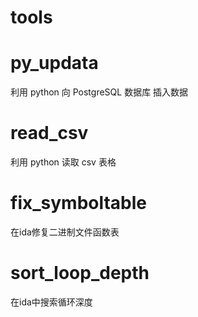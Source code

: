 # tools

# py_updata
利用 python 向 PostgreSQL 数据库 插入数据

# read_csv
利用 python 读取 csv 表格

# fix_symboltable
在ida修复二进制文件函数表

# sort_loop_depth
在ida中搜索循环深度
